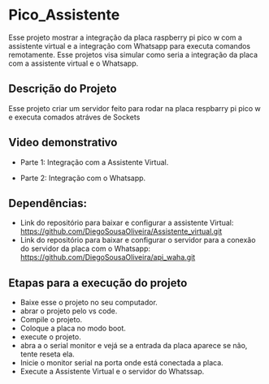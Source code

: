 # Pico_Assistente
Esse projeto mostrar a integração da placa raspberry pi pico w com a assistente virtual e a integração com  Whatsapp para executa comandos remotamente.
Esse projetos visa simular como seria a integração da placa com a assistente virtual e o Whatsapp.

## Descrição do Projeto
Esse projeto criar um servidor feito para rodar na placa respbarry pi pico w e executa comados atráves de Sockets

## Video demonstrativo
 - Parte 1: Integração com a Assistente Virtual.
   
 - Parte 2: Integração com o Whatsapp.


## Dependências:
 - Link do repositório para baixar e configurar a assistente Virtual: https://github.com/DiegoSousaOliveira/Assistente_virtual.git
 - Link do repositório para baixar e configurar o servidor para a conexão do servidor da placa com o Whatsapp: https://github.com/DiegoSousaOliveira/api_waha.git

## Etapas para a execução do projeto 
 - Baixe esse o projeto no seu computador.
 - abrar o projeto pelo vs code.
 - Compile o projeto.
 - Coloque a placa no modo boot.
 - execute o projeto.
 - abra a o serial monitor e vejá se a entrada da placa aparece se não, tente reseta ela.
 - Inicie o monitor serial na porta onde está conectada a placa.
 - Execute a Assistente Virtual e o servidor do Whatssap.   

